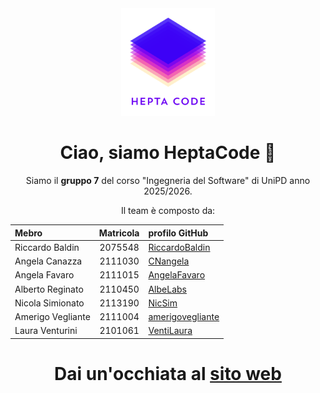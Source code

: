 <div align="center">

<img src="logo.svg" alt="logo HeptaCode" width="150"/> 

  # Ciao, siamo HeptaCode 👋
  
  Siamo il **gruppo 7** del corso "Ingegneria del Software" di UniPD anno 2025/2026.
  
  Il team è composto da:

  | Mebro            | Matricola | profilo GitHub  |
  | :---             | :---:     | :---           |
  | Riccardo Baldin  | 2075548 | [RiccardoBaldin](https://github.com/RiccardoBaldin)  |
  | Angela Canazza   | 2111030 | [CNangela](https://github.com/CNangela)        |
  | Angela Favaro    | 2111015 | [AngelaFavaro](https://github.com/AngelaFavaro)    |
  | Alberto Reginato | 2110450 | [AlbeLabs](https://github.com/AlbeLabs)           |
  | Nicola Simionato | 2113190 | [NicSim](https://github.com/Astrubale023)          |
  | Amerigo Vegliante| 2111004 | [amerigovegliante](https://github.com/amerigovegliante)|
  | Laura Venturini  | 2101061 | [VentiLaura](https://github.com/VentiLaura)      |
  
  # Dai un'occhiata al [sito web](https://heptacode-unipd.github.io/)
  
</div>

